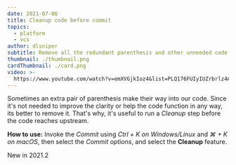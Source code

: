 ```yaml
---
date: 2021-07-06
title: Cleanup code before commit
topics:
  - platform
  - vcs
author: dlsniper
subtitle: Remove all the redundant parenthesis and other unneeded code before commit
thumbnail: ./thumbnail.png
cardThumbnail: ./card.png
video: >-
  https://www.youtube.com/watch?v=emXVGjkIoz4&list=PLQ176FUIyIUZrbrlz4AY1V8VzBJKZyVlW&index=17
---
```

Sometimes an extra pair of parenthesis make their way into our code. Since it's not needed to improve the clarity or help the code function in any way, its better to remove it. That's why, it's useful to run a _Cleanup_ step before the code reaches upstream.

**How to use:**
Invoke the _Commit_ using _Ctrl + K on Windows/Linux_ and _⌘ + K on macOS_, then select the _Commit options_, and select the **Cleanup** feature.

<span class="tag is-rounded">New in 2021.2</span>
